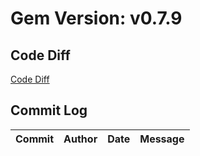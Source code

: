 # Gem Version: v0.7.9

## Code Diff

[Code Diff](https://github.com/Spokeo/geolookup/compare/v0.7.8...v0.7.9)

## Commit Log

Commit | Author | Date | Message
--- | --- | --- | ---
